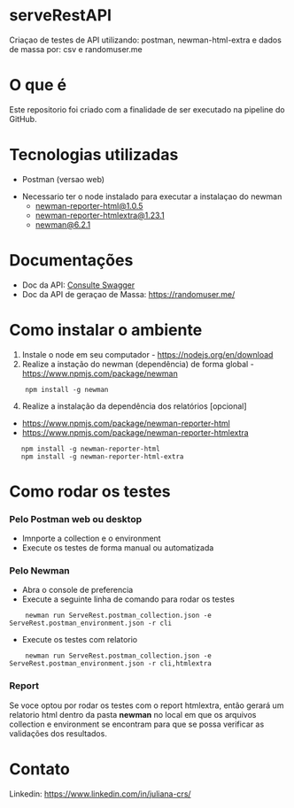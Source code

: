 # serveRestAPI
Criaçao de testes de API utilizando: postman, newman-html-extra e dados de massa por: csv e randomuser.me

# O que é
Este repositorio foi criado com a finalidade de ser executado na pipeline do GitHub.

# Tecnologias utilizadas
- Postman (versao web)
* Necessario ter o node instalado para executar a instalaçao do newman
  * newman-reporter-html@1.0.5
  * newman-reporter-htmlextra@1.23.1
  * newman@6.2.1

# Documentações
- Doc da API: [Consulte Swagger](https://serverest.dev/)
- Doc da API de geraçao de Massa: https://randomuser.me/

# Como instalar o ambiente
1. Instale o node em seu computador - https://nodejs.org/en/download
2. Realize a instação do newman (dependência) de forma global - https://www.npmjs.com/package/newman
```
    npm install -g newman
```
4. Realize a instalação da dependência dos relatórios [opcional]
  - https://www.npmjs.com/package/newman-reporter-html
  - https://www.npmjs.com/package/newman-reporter-htmlextra
```
   npm install -g newman-reporter-html
   npm install -g newman-reporter-html-extra
```

# Como rodar os testes
### Pelo Postman web ou desktop
- Imnporte a collection e o environment
- Execute os testes de forma manual ou automatizada 

### Pelo Newman
- Abra o console de preferencia
- Execute a seguinte linha de comando para rodar os testes
```
    newman run ServeRest.postman_collection.json -e ServeRest.postman_environment.json -r cli
```
- Execute os testes com relatorio
```
    newman run ServeRest.postman_collection.json -e ServeRest.postman_environment.json -r cli,htmlextra
```
### Report
Se voce optou por rodar os testes com o report htmlextra, então gerará um relatorio html dentro da pasta **newman** no local em que os arquivos collection e environment se encontram para que se possa verificar as validações dos resultados.

# Contato
Linkedin: https://www.linkedin.com/in/juliana-crs/

